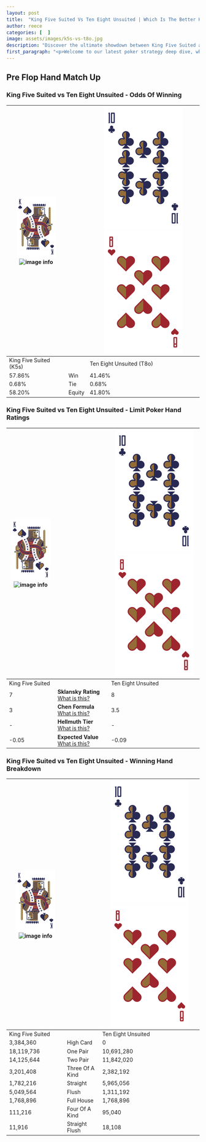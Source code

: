 ```yaml
---
layout: post
title:  "King Five Suited Vs Ten Eight Unsuited | Which Is The Better Hand In Poker? A Complete Guide"
author: reece
categories: [  ]
image: assets/images/k5s-vs-t8o.jpg
description: "Discover the ultimate showdown between King Five Suited and Ten Eight Unsuited in poker! Uncover the odds, strategies, and scenarios where one hand triumphs over the other. Get ready to up your poker game with this thrilling analysis."
first_paragraph: "<p>Welcome to our latest poker strategy deep dive, where we're pitting two distinct hands against each other in a high-stakes showdown: King Five Suited vs Ten Eight Unsuited.</p><p>In the dynamic world of poker, every decision counts, and knowing which hand holds the upper hand is key to your success at the table.</p><p>In this article, we'll dissect these two hands, explore the scenarios where one dominates the other, and equip you with the knowledge to make strategic choices that can tip the odds in your favor.</p><p>Get ready to unravel the intriguing dynamics of these poker hands and elevate your game to new heights.</p>"
---
```




[comment]: # (sp0)

## Pre Flop Hand Match Up

<div class="table hand-ratings" markdown="1"> 



### King Five Suited vs Ten Eight Unsuited - Odds Of Winning


    
| ![image info](assets/images/hand1/K.png) ![image info](assets/images/hand1/5s.png) |  | ![image info](assets/images/hand2/T.png) ![image info](assets/images/hand2/8o.png) |
| -------- | -------- | -------- |
| King Five Suited (K5s) |  | Ten Eight Unsuited (T8o) |
| 57.86% | Win | 41.46% |
| 0.68% | Tie | 0.68% |
| 58.20% | Equity | 41.80% |




[comment]: # (sp1)



### King Five Suited vs Ten Eight Unsuited - Limit Poker Hand Ratings


    
| ![image info](assets/images/hand1/K.png) ![image info](assets/images/hand1/5s.png) |  | ![image info](assets/images/hand2/T.png) ![image info](assets/images/hand2/8o.png) |
| -------- | -------- | -------- |
| King Five Suited |  | Ten Eight Unsuited |
| 7 | **Sklansky Rating** [What is this?](/sklansky-rating-explained) | 8 |
| 3 | **Chen Formula** [What is this?](/chen-formula-explained) | 3.5 |
| - | **Hellmuth Tier** [What is this?](/Hellmuth-tier-explained) | - |
| -0.05 | **Expected Value** [What is this?](/expected-value-explained) | -0.09 |




[comment]: # (sp2)



### King Five Suited vs Ten Eight Unsuited - Winning Hand Breakdown


    
| ![image info](assets/images/hand1/K.png) ![image info](assets/images/hand1/5s.png) |  | ![image info](assets/images/hand2/T.png) ![image info](assets/images/hand2/8o.png) |
| -------- | -------- | -------- |
| King Five Suited |  | Ten Eight Unsuited |
| 3,384,360 | High Card | 0 |
| 18,119,736 | One Pair | 10,691,280 |
| 14,125,644 | Two Pair | 11,842,020 |
| 3,201,408 | Three Of A Kind | 2,382,192 |
| 1,782,216 | Straight | 5,965,056 |
| 5,049,564 | Flush | 1,311,192 |
| 1,768,896 | Full House | 1,768,896 |
| 111,216 | Four Of A Kind | 95,040 |
| 11,916 | Straight Flush | 18,108 |




[comment]: # (sp3)



</div>

[comment]: # (sp4)



[comment]: # (sp5)

